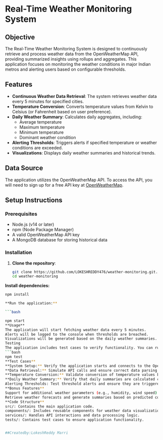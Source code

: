 # Real-Time Weather Monitoring System

## Objective
The Real-Time Weather Monitoring System is designed to continuously retrieve and process weather data from the OpenWeatherMap API, providing summarized insights using rollups and aggregates. This application focuses on monitoring the weather conditions in major Indian metros and alerting users based on configurable thresholds.

## Features
- **Continuous Weather Data Retrieval**: The system retrieves weather data every 5 minutes for specified cities.
- **Temperature Conversion**: Converts temperature values from Kelvin to Celsius (or Fahrenheit based on user preference).
- **Daily Weather Summary**: Calculates daily aggregates, including:
  - Average temperature
  - Maximum temperature
  - Minimum temperature
  - Dominant weather condition
- **Alerting Thresholds**: Triggers alerts if specified temperature or weather conditions are exceeded.
- **Visualizations**: Displays daily weather summaries and historical trends.

## Data Source
The application utilizes the OpenWeatherMap API. To access the API, you will need to sign up for a free API key at [OpenWeatherMap](https://openweathermap.org/).

## Setup Instructions

### Prerequisites
- Node.js (v14 or later)
- npm (Node Package Manager)
- A valid OpenWeatherMap API key
- A MongoDB database for storing historical data

### Installation
1. **Clone the repository**:
   ```bash
   git clone https://github.com/LOKESHREDDY476/weather-monitoring.git.
   cd weather-monitoring
**Install dependencies:**


```bash
npm install

**Run the application:**

```bash

npm start
**Usage**
The application will start fetching weather data every 5 minutes.
Alerts will be logged to the console when thresholds are breached.
Visualizations will be generated based on the daily weather summaries.
Testing
The application includes test cases to verify functionality. You can run the tests using:
```bash
npm test
**Test Cases**
**System Setup:** Verify the application starts and connects to the OpenWeatherMap API.
**Data Retrieval:** Simulate API calls and ensure correct data parsing.
**Temperature Conversion:** Validate conversion of temperature values based on user preference.
**Daily Weather Summary:** Verify that daily summaries are calculated correctly.
Alerting Thresholds: Test threshold alerts and ensure they are triggered appropriately.
**Bonus Features**
Support for additional weather parameters (e.g., humidity, wind speed).
Retrieve weather forecasts and generate summaries based on predicted conditions.
**Code Structure**
src/: Contains the main application code.
components/: Includes reusable components for weather data visualization.
services/: Handles API interactions and data processing logic.
tests/: Contains test cases to ensure application functionality.


##Createdby:LokeshReddy Marri
